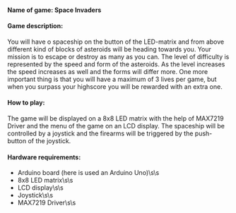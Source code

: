 #### Name of game: Space Invaders

#### Game description:
 You will have o spaceship on the button of the LED-matrix and from above different kind of blocks of asteroids will be heading towards you. Your mission is to escape or destroy as many as you can. The level of difficulty is represented by the speed and form of the asteroids. As the level increases the speed increases as well and the forms will differ more. One more important thing is that you will have a maximum of 3 lives per game, but when you surpass your highscore you will be rewarded with an extra one.

#### How to play:
 The game will be displayed on a 8x8 LED matrix with the help of MAX7219 Driver and the menu of the game on an LCD display. The spaceship will be controlled by a joystick and the firearms will be triggered by the push-button of the joystick. 

#### Hardware requirements:
- Arduino board (here is used an Arduino Uno)\s\s
- 8x8 LED matrix\s\s
- LCD display\s\s
- Joystick\s\s
- MAX7219 Driver\s\s